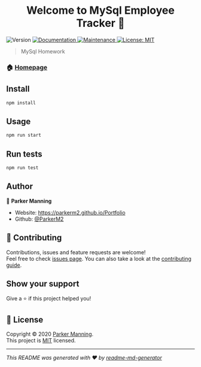 <h1 align="center">Welcome to MySql Employee Tracker 👋</h1>
<p>
  <img alt="Version" src="https://img.shields.io/badge/version-1.0.0-blue.svg?cacheSeconds=2592000" />
  <a href="https://github.com/ParkerM2/12-MySQL-Homework#readme" target="_blank">
    <img alt="Documentation" src="https://img.shields.io/badge/documentation-yes-brightgreen.svg" />
  </a>
  <a href="https://github.com/ParkerM2/12-MySQL-Homework/graphs/commit-activity" target="_blank">
    <img alt="Maintenance" src="https://img.shields.io/badge/Maintained%3F-yes-green.svg" />
  </a>
  <a href="https://github.com/ParkerM2/12-MySQL-Homework/blob/master/LICENSE" target="_blank">
    <img alt="License: MIT" src="https://img.shields.io/github/license/ParkerM2/My Sql Employee tracker" />
  </a>
</p>

> MySql Homework

### 🏠 [Homepage](https://github.com/ParkerM2/12-MySQL-Homework#readme)

## Install

```sh
npm install
```

## Usage

```sh
npm run start
```

## Run tests

```sh
npm run test
```

## Author

👤 **Parker Manning**

* Website: https://parkerm2.github.io/Portfolio
* Github: [@ParkerM2](https://github.com/ParkerM2)

## 🤝 Contributing

Contributions, issues and feature requests are welcome!<br />Feel free to check [issues page](https://github.com/ParkerM2/12-MySQL-Homework/issues). You can also take a look at the [contributing guide](https://github.com/ParkerM2/12-MySQL-Homework/blob/master/CONTRIBUTING.md).

## Show your support

Give a ⭐️ if this project helped you!

## 📝 License

Copyright © 2020 [Parker Manning](https://github.com/ParkerM2).<br/>
This project is [MIT](https://github.com/ParkerM2/12-MySQL-Homework/blob/master/LICENSE) licensed.

***
_This README was generated with ❤️ by [readme-md-generator](https://github.com/kefranabg/readme-md-generator)_
